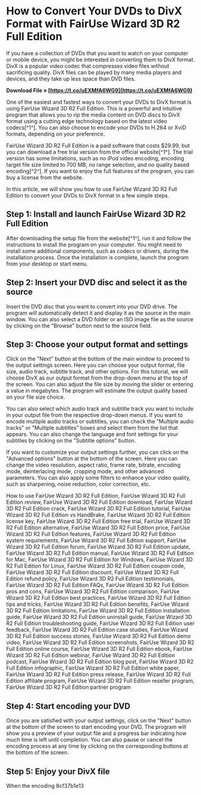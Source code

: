 
 
# How to Convert Your DVDs to DivX Format with FairUse Wizard 3D R2 Full Edition
 
If you have a collection of DVDs that you want to watch on your computer or mobile device, you might be interested in converting them to DivX format. DivX is a popular video codec that compresses video files without sacrificing quality. DivX files can be played by many media players and devices, and they take up less space than DVD files.
 
**Download File » [https://t.co/uEXMfA6WG9](https://t.co/uEXMfA6WG9)**


 
One of the easiest and fastest ways to convert your DVDs to DivX format is using FairUse Wizard 3D R2 Full Edition. This is a powerful and intuitive program that allows you to rip the media content on DVD discs to DivX format using a cutting edge technology based on the latest video codecs[^1^]. You can also choose to encode your DVDs to H.264 or XviD formats, depending on your preference.
 
FairUse Wizard 3D R2 Full Edition is a paid software that costs $29.99, but you can download a free trial version from the official website[^1^]. The trial version has some limitations, such as no iPod video encoding, encoding target file size limited to 700 MB, no range selection, and no quality based encoding[^2^]. If you want to enjoy the full features of the program, you can buy a license from the website.
 
In this article, we will show you how to use FairUse Wizard 3D R2 Full Edition to convert your DVDs to DivX format in a few simple steps.
 
## Step 1: Install and launch FairUse Wizard 3D R2 Full Edition
 
After downloading the setup file from the website[^1^], run it and follow the instructions to install the program on your computer. You might need to install some additional components, such as codecs or drivers, during the installation process. Once the installation is complete, launch the program from your desktop or start menu.
 
## Step 2: Insert your DVD disc and select it as the source
 
Insert the DVD disc that you want to convert into your DVD drive. The program will automatically detect it and display it as the source in the main window. You can also select a DVD folder or an ISO image file as the source by clicking on the "Browse" button next to the source field.
 
## Step 3: Choose your output format and settings
 
Click on the "Next" button at the bottom of the main window to proceed to the output settings screen. Here you can choose your output format, file size, audio track, subtitle track, and other options. For this tutorial, we will choose DivX as our output format from the drop-down menu at the top of the screen. You can also adjust the file size by moving the slider or entering a value in megabytes. The program will estimate the output quality based on your file size choice.
 
You can also select which audio track and subtitle track you want to include in your output file from the respective drop-down menus. If you want to encode multiple audio tracks or subtitles, you can check the "Multiple audio tracks" or "Multiple subtitles" boxes and select them from the list that appears. You can also change the language and font settings for your subtitles by clicking on the "Subtitle options" button.
 
If you want to customize your output settings further, you can click on the "Advanced options" button at the bottom of the screen. Here you can change the video resolution, aspect ratio, frame rate, bitrate, encoding mode, deinterlacing mode, cropping mode, and other advanced parameters. You can also apply some filters to enhance your video quality, such as sharpening, noise reduction, color correction, etc.
 
How to use FairUse Wizard 3D R2 Full Edition,  FairUse Wizard 3D R2 Full Edition review,  FairUse Wizard 3D R2 Full Edition download,  FairUse Wizard 3D R2 Full Edition crack,  FairUse Wizard 3D R2 Full Edition tutorial,  FairUse Wizard 3D R2 Full Edition vs HandBrake,  FairUse Wizard 3D R2 Full Edition license key,  FairUse Wizard 3D R2 Full Edition free trial,  FairUse Wizard 3D R2 Full Edition alternative,  FairUse Wizard 3D R2 Full Edition price,  FairUse Wizard 3D R2 Full Edition features,  FairUse Wizard 3D R2 Full Edition system requirements,  FairUse Wizard 3D R2 Full Edition support,  FairUse Wizard 3D R2 Full Edition forum,  FairUse Wizard 3D R2 Full Edition update,  FairUse Wizard 3D R2 Full Edition manual,  FairUse Wizard 3D R2 Full Edition for Mac,  FairUse Wizard 3D R2 Full Edition for Windows,  FairUse Wizard 3D R2 Full Edition for Linux,  FairUse Wizard 3D R2 Full Edition coupon code,  FairUse Wizard 3D R2 Full Edition discount,  FairUse Wizard 3D R2 Full Edition refund policy,  FairUse Wizard 3D R2 Full Edition testimonials,  FairUse Wizard 3D R2 Full Edition FAQs,  FairUse Wizard 3D R2 Full Edition pros and cons,  FairUse Wizard 3D R2 Full Edition comparison,  FairUse Wizard 3D R2 Full Edition best practices,  FairUse Wizard 3D R2 Full Edition tips and tricks,  FairUse Wizard 3D R2 Full Edition benefits,  FairUse Wizard 3D R2 Full Edition limitations,  FairUse Wizard 3D R2 Full Edition installation guide,  FairUse Wizard 3D R2 Full Edition uninstall guide,  FairUse Wizard 3D R2 Full Edition troubleshooting guide,  FairUse Wizard 3D R2 Full Edition user feedback,  FairUse Wizard 3D R2 Full Edition case studies,  FairUse Wizard 3D R2 Full Edition success stories,  FairUse Wizard 3D R2 Full Edition demo video,  FairUse Wizard 3D R2 Full Edition screenshots,  FairUse Wizard 3D R2 Full Edition online course,  FairUse Wizard 3D R2 Full Edition ebook,  FairUse Wizard 3D R2 Full Edition webinar,  FairUse Wizard 3D R2 Full Edition podcast,  FairUse Wizard 3D R2 Full Edition blog post,  FairUse Wizard 3D R2 Full Edition infographic,  FairUse Wizard 3D R2 Full Edition white paper,  FairUse Wizard 3D R2 Full Edition press release,  FairUse Wizard 3D R2 Full Edition affiliate program,  FairUse Wizard 3D R2 Full Edition reseller program,  FairUse Wizard 3D R2 Full Edition partner program
 
## Step 4: Start encoding your DVD
 
Once you are satisfied with your output settings, click on the "Next" button at the bottom of the screen to start encoding your DVD. The program will show you a preview of your output file and a progress bar indicating how much time is left until completion. You can also pause or cancel the encoding process at any time by clicking on the corresponding buttons at the bottom of the screen.
 
## Step 5: Enjoy your DivX file
 
When the encoding
 8cf37b1e13
 
